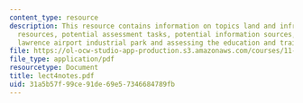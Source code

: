 ```yaml
---
content_type: resource
description: This resource contains information on topics land and infrastructure
  resources, potential assessment tasks, potential information sources, human resources,
  lawrence airport industrial park and assessing the education and training system.
file: https://ol-ocw-studio-app-production.s3.amazonaws.com/courses/11-967-special-studies-in-urban-studies-and-planning-economic-development-planning-skills-january-iap-2007/31a5b57f99ce91de69e57346684789fb_lect4notes.pdf
file_type: application/pdf
resourcetype: Document
title: lect4notes.pdf
uid: 31a5b57f-99ce-91de-69e5-7346684789fb
---
```

